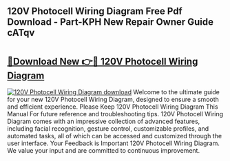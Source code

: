 ## 120V Photocell Wiring Diagram Free Pdf Download - Part-KPH New Repair Owner Guide cATqv

# <h2><a href="http://dfnvkoa.blite.top/?on=120V+Photocell+Wiring+Diagram">🔗Download New 👉🔴 120V Photocell Wiring Diagram</a></h2>

[![120V Photocell Wiring Diagram download](https://i.imgur.com/lujVjoI.png)](http://dfnvkoa.blite.top/?on=120V+Photocell+Wiring+Diagram)
Welcome to the ultimate guide for your new 120V Photocell Wiring Diagram, designed to ensure a smooth and efficient experience. Please Keep 120V Photocell Wiring Diagram This Manual For future reference and troubleshooting tips. 120V Photocell Wiring Diagram comes with an impressive collection of advanced features, including facial recognition, gesture control, customizable profiles, and automated tasks, all of which can be accessed and customized through the user interface. Your Feedback is Important 120V Photocell Wiring Diagram. We value your input and are committed to continuous improvement.

